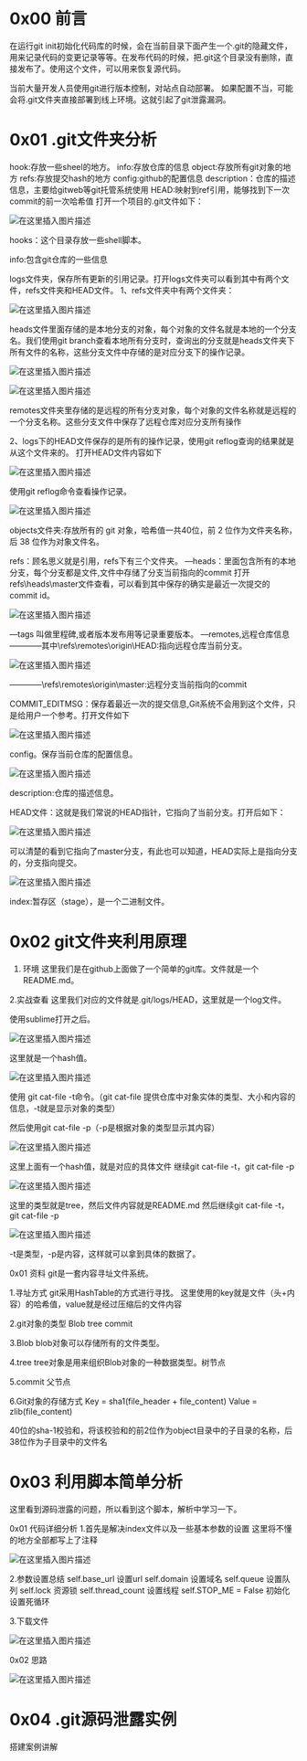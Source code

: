 

# 

# 0x00 前言

在运行git init初始化代码库的时候，会在当前目录下面产生一个.git的隐藏文件，用来记录代码的变更记录等等。在发布代码的时候，把.git这个目录没有删除，直接发布了。使用这个文件，可以用来恢复源代码。

当前大量开发人员使用git进行版本控制，对站点自动部署。  如果配置不当，可能会将.git文件夹直接部署到线上环境。这就引起了git泄露漏洞。

# 0x01 .git文件夹分析

hook:存放一些sheel的地方。
info:存放仓库的信息
object:存放所有git对象的地方
refs:存放提交hash的地方
config:github的配置信息
description：仓库的描述信息，主要给gitweb等git托管系统使用
HEAD:映射到ref引用，能够找到下一次commit的前一次哈希值
打开一个项目的.git文件如下：

![在这里插入图片描述](https://img-blog.csdnimg.cn/20190704130615985.png?x-oss-process=image/watermark,type_ZmFuZ3poZW5naGVpdGk,shadow_10,text_aHR0cHM6Ly9ibG9nLmNzZG4ubmV0L3N0YXJ0X21hbw==,size_16,color_FFFFFF,t_70)


hooks：这个目录存放一些shell脚本。

info:包含git仓库的一些信息

logs文件夹，保存所有更新的引用记录。打开logs文件夹可以看到其中有两个文件，refs文件夹和HEAD文件。
1、refs文件夹中有两个文件夹：

![在这里插入图片描述](https://img-blog.csdnimg.cn/20190704131601777.png)

heads文件里面存储的是本地分支的对象，每个对象的文件名就是本地的一个分支名。我们使用git branch查看本地所有分支时，查询出的分支就是heads文件夹下所有文件的名称，这些分支文件中存储的是对应分支下的操作记录。

![在这里插入图片描述](https://img-blog.csdnimg.cn/20190704131825145.png)

![在这里插入图片描述](https://img-blog.csdnimg.cn/2019070413181419.png)

remotes文件夹里存储的是远程的所有分支对象，每个对象的文件名称就是远程的一个分支名称。这些分支文件中保存了远程仓库对应分支所有操作

2、logs下的HEAD文件保存的是所有的操作记录，使用git reflog查询的结果就是从这个文件来的。
打开HEAD文件内容如下

![在这里插入图片描述](https://img-blog.csdnimg.cn/20190704132725643.png)

使用git reflog命令查看操作记录。

![在这里插入图片描述](https://img-blog.csdnimg.cn/20190704132834259.png)


objects文件夹:存放所有的 git 对象，哈希值一共40位，前 2 位作为文件夹名称，后 38 位作为对象文件名。

refs：顾名思义就是引用，refs下有三个文件夹。
—heads：里面包含所有的本地分支，每个分支都是文件,文件中存储了分支当前指向的commit
打开refs\heads\master文件查看，可以看到其中保存的确实是最近一次提交的commit id。

![在这里插入图片描述](https://img-blog.csdnimg.cn/20190704134830133.png?x-oss-process=image/watermark,type_ZmFuZ3poZW5naGVpdGk,shadow_10,text_aHR0cHM6Ly9ibG9nLmNzZG4ubmV0L3N0YXJ0X21hbw==,size_16,color_FFFFFF,t_70)

—tags 叫做里程碑,或者版本发布用等记录重要版本。
—remotes,远程仓库信息
————其中\refs\remotes\origin\HEAD:指向远程仓库当前分支。

![在这里插入图片描述](https://img-blog.csdnimg.cn/20190704143352203.png)

————\refs\remotes\origin\master:远程分支当前指向的commit

COMMIT_EDITMSG：保存着最近一次的提交信息,Git系统不会用到这个文件，只是给用户一个参考。打开文件如下

![在这里插入图片描述](https://img-blog.csdnimg.cn/20190704135058423.png)

config。保存当前仓库的配置信息。

![在这里插入图片描述](https://img-blog.csdnimg.cn/20190704140122450.png?x-oss-process=image/watermark,type_ZmFuZ3poZW5naGVpdGk,shadow_10,text_aHR0cHM6Ly9ibG9nLmNzZG4ubmV0L3N0YXJ0X21hbw==,size_16,color_FFFFFF,t_70)


description:仓库的描述信息。

HEAD文件：这就是我们常说的HEAD指针，它指向了当前分支。打开后如下：

![在这里插入图片描述](https://img-blog.csdnimg.cn/20190704140506783.png)

可以清楚的看到它指向了master分支，有此也可以知道，HEAD实际上是指向分支的，分支指向提交。

![在这里插入图片描述](https://img-blog.csdnimg.cn/20190704142152136.png?x-oss-process=image/watermark,type_ZmFuZ3poZW5naGVpdGk,shadow_10,text_aHR0cHM6Ly9ibG9nLmNzZG4ubmV0L3N0YXJ0X21hbw==,size_16,color_FFFFFF,t_70)


index:暂存区（stage），是一个二进制文件。


# 0x02 git文件夹利用原理

1. 环境
这里我们是在github上面做了一个简单的git库。文件就是一个README.md。

2.实战查看
这里我们对应的文件就是.git/logs/HEAD，这里就是一个log文件。

使用sublime打开之后。

![在这里插入图片描述](https://img-blog.csdnimg.cn/20190405224106159.png?x-oss-process=image/watermark,type_ZmFuZ3poZW5naGVpdGk,shadow_10,text_aHR0cHM6Ly9ibG9nLmNzZG4ubmV0L3FxXzM2ODY5ODA4,size_16,color_FFFFFF,t_70)

这里就是一个hash值。

![在这里插入图片描述](https://img-blog.csdnimg.cn/20190405224259100.png)

使用 git cat-file -t命令。（git cat-file 提供仓库中对象实体的类型、大小和内容的信息，-t就是显示对象的类型）

然后使用git cat-file -p（-p是根据对象的类型显示其内容）

![在这里插入图片描述](https://img-blog.csdnimg.cn/2019040522440395.png?x-oss-process=image/watermark,type_ZmFuZ3poZW5naGVpdGk,shadow_10,text_aHR0cHM6Ly9ibG9nLmNzZG4ubmV0L3FxXzM2ODY5ODA4,size_16,color_FFFFFF,t_70)

这里上面有一个hash值，就是对应的具体文件
继续git cat-file -t，git cat-file -p

![在这里插入图片描述](https://img-blog.csdnimg.cn/20190405224517485.png)

这里的类型就是tree，然后文件内容就是README.md
然后继续git cat-file -t，git cat-file -p

![在这里插入图片描述](https://img-blog.csdnimg.cn/20190405224618200.png)

-t是类型，-p是内容，这样就可以拿到具体的数据了。

0x01 资料
git是一套内容寻址文件系统。

1.寻址方式
git采用HashTable的方式进行寻找。
这里使用的key就是文件（头+内容）的哈希值，value就是经过压缩后的文件内容

2.git对象的类型
Blob
tree
commit

3.Blob
blob对象可以存储所有的文件类型。

4.tree
tree对象是用来组织Blob对象的一种数据类型。树节点

5.commit
父节点

6.Git对象的存储方式
Key = sha1(file_header + file_content)
Value = zlib(file_content)

40位的sha-1校验和，将该校验和的前2位作为object目录中的子目录的名称，后38位作为子目录中的文件名

# 0x03 利用脚本简单分析

这里看到源码泄露的问题，所以看到这个脚本，解析中学习一下。

0x01 代码详细分析
1.首先是解决index文件以及一些基本参数的设置
这里将不懂的地方全部都写上了注释

![在这里插入图片描述](https://img-blog.csdnimg.cn/20190330182719325.png?x-oss-process=image/watermark,type_ZmFuZ3poZW5naGVpdGk,shadow_10,text_aHR0cHM6Ly9ibG9nLmNzZG4ubmV0L3FxXzM2ODY5ODA4,size_16,color_FFFFFF,t_70)

2.参数设置总结
self.base_url 设置url
self.domain 设置域名
self.queue 设置队列
self.lock 资源锁
self.thread_count 设置线程
self.STOP_ME = False 初始化设置死循环

3.下载文件

![在这里插入图片描述](https://img-blog.csdnimg.cn/20190330183419595.png?x-oss-process=image/watermark,type_ZmFuZ3poZW5naGVpdGk,shadow_10,text_aHR0cHM6Ly9ibG9nLmNzZG4ubmV0L3FxXzM2ODY5ODA4,size_16,color_FFFFFF,t_70)


0x02 思路

![在这里插入图片描述](https://img-blog.csdnimg.cn/20190330193640504.png?x-oss-process=image/watermark,type_ZmFuZ3poZW5naGVpdGk,shadow_10,text_aHR0cHM6Ly9ibG9nLmNzZG4ubmV0L3FxXzM2ODY5ODA4,size_16,color_FFFFFF,t_70)

# 0x04 .git源码泄露实例

搭建案例讲解